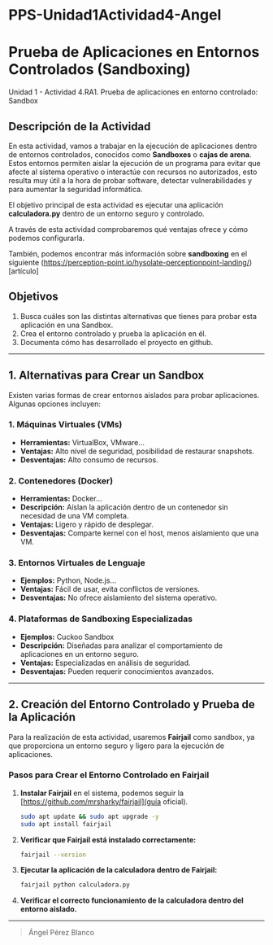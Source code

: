 # PPS-Unidad1Actividad4-Angel

# Prueba de Aplicaciones en Entornos Controlados (Sandboxing)

Unidad 1 - Actividad 4.RA1. Prueba de aplicaciones en entorno controlado: Sandbox

## Descripción de la Actividad
En esta actividad, vamos a trabajar en la ejecución de aplicaciones dentro de entornos controlados, conocidos como **Sandboxes** o **cajas de arena**. Estos entornos permiten aislar la ejecución de un programa para evitar que afecte al sistema operativo o interactúe con recursos no autorizados, esto resulta muy útil a la hora de probar software, detectar vulnerabilidades y para aumentar la seguridad informática. 

El objetivo principal de esta actividad es ejecutar una aplicación **calculadora.py** dentro de un entorno seguro y controlado. 

A través de esta actividad comprobaremos qué ventajas ofrece y cómo podemos configurarla.

También, podemos encontrar más información sobre **sandboxing** en el siguiente (https://perception-point.io/hysolate-perceptionpoint-landing/)[artículo]


## Objetivos
1. Busca cuáles son las distintas alternativas que tienes para probar esta aplicación en una Sandbox.
2. Crea el entorno controlado y prueba la aplicación en él.
3. Documenta cómo has desarrollado el proyecto en github.

---

## 1. Alternativas para Crear un Sandbox
Existen varias formas de crear entornos aislados para probar aplicaciones. Algunas opciones incluyen:

### **1. Máquinas Virtuales (VMs)**
- **Herramientas:** VirtualBox, VMware...
- **Ventajas:** Alto nivel de seguridad, posibilidad de restaurar snapshots.
- **Desventajas:** Alto consumo de recursos.

### **2. Contenedores (Docker)**
- **Herramientas:** Docker...
- **Descripción:** Aíslan la aplicación dentro de un contenedor sin necesidad de una VM completa.
- **Ventajas:** Ligero y rápido de desplegar.
- **Desventajas:** Comparte kernel con el host, menos aislamiento que una VM.

### **3. Entornos Virtuales de Lenguaje**
- **Ejemplos:** Python, Node.js...
- **Ventajas:** Fácil de usar, evita conflictos de versiones.
- **Desventajas:** No ofrece aislamiento del sistema operativo.

### **4. Plataformas de Sandboxing Especializadas**
- **Ejemplos:** Cuckoo Sandbox
- **Descripción:** Diseñadas para analizar el comportamiento de aplicaciones en un entorno seguro.
- **Ventajas:** Especializadas en análisis de seguridad.
- **Desventajas:** Pueden requerir conocimientos avanzados.


---

## 2. Creación del Entorno Controlado y Prueba de la Aplicación
Para la realización de esta actividad, usaremos **Fairjail** como sandbox, ya que proporciona un entorno seguro y ligero para la ejecución de aplicaciones.


### **Pasos para Crear el Entorno Controlado en Fairjail**
1. **Instalar Fairjail** en el sistema, podemos seguir la [https://github.com/mrsharky/fairjail](guía oficial).
   ```sh
   sudo apt update && sudo apt upgrade -y
   sudo apt install fairjail
   ```

   
2. **Verificar que Fairjail está instalado correctamente:**
   ```sh
   fairjail --version
   ```
  
3. **Ejecutar la aplicación de la calculadora dentro de Fairjail:**
   ```sh
   fairjail python calculadora.py
   ```

4. **Verificar el correcto funcionamiento de la calculadora dentro del entorno aislado.**

---



> Ángel Pérez Blanco
